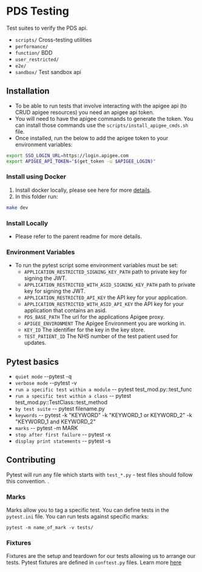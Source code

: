 # PDS Testing

Test suites to verify the PDS api.

* `scripts/` Cross-testing utilities
* `performance/`
* `function/` BDD
* `user_restricted/`
* `e2e/`
* `sandbox/` Test sandbox api

## Installation

* To be able to run tests that involve interacting with the apigee api (to CRUD apigee resources) you need an apigee api token.
* You will need to have the apigee commands to generate the token. You can install those commands use the `scripts/install_apigee_cmds.sh` file.
* Once installed, run the below to add the apigee token to your environment variables:

```bash
export SSO_LOGIN_URL=https://login.apigee.com
export APIGEE_API_TOKEN="$(get_token -u $APIGEE_LOGIN)"
```

### Install using Docker

1. Install docker locally, please see here for more [details](https://docs.docker.com/get-docker/).
2. In this folder run:

```bash
make dev
```

### Install Locally

* Please refer to the parent readme for more details.

### Environment Variables

* To run the pytest script some environment variables must be set:
  - ```APPLICATION_RESTRICTED_SIGNING_KEY_PATH``` path to private key for signing the JWT.
  - ```APPLICATION_RESTRICTED_WITH_ASID_SIGNING_KEY_PATH``` path to private key for signing the JWT.
  - ```APPLICATION_RESTRICTED_API_KEY``` the API key for your application.
  - ```APPLICATION_RESTRICTED_WITH_ASID_API_KEY``` the API key for your application that contains an asid.
  - ```PDS_BASE_PATH``` The url for the applications Apigee proxy.
  - ```APIGEE_ENVIRONMENT``` The Apigee Environment you are working in.
  - ```KEY_ID``` The identifier for the key in the key store.
  - ```TEST_PATIENT_ID``` The NHS number of the test patient used for updates.


## Pytest basics

* `quiet mode` --pytest -q
* `verbose mode` --pytest -v
* `run a specific test within a module` -- pytest test_mod.py::test_func
* `run a specific test within a class` -- pytest test_mod.py::TestClass::test_method
* `by test suite` -- pytest filename.py
* `keywords` -- pytest -k "KEYWORD" -k "KEYWORD_1 or KEYWORD_2" -k "KEYWORD_1 and KEYWORD_2"
* `marks` -- pytest -m MARK
* `stop after first failure` -- pytest -x
* `display print statements` -- pytest -s

## Contributing

Pytest will run any file which starts with `test_*.py` - test files should follow this convention. .

### Marks

Marks allow you to tag a specific test. You can define tests in the `pytest.ini` file. You can run tests against specific marks:

```
pytest -m name_of_mark -v tests/
```

### Fixtures

Fixtures are the setup and teardown for our tests allowing us to arrange our tests. Pytest fixtures are defined in `conftest.py` files. Learn more [here](https://docs.pytest.org/en/stable/fixture.html)
